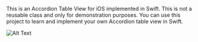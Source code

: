 This is an Accordion Table View for iOS implemented in Swift. This is not a reusable class and only for demonstration purposes. You can use this project to learn and implement your own Accordion table view in Swift. 

![Alt Text](https://github.com/sethi-ishmeet/ISAccordionTableView/blob/master/Accordion.gif?raw=true)
